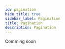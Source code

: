 ```yaml
---
id: pagination
hide_title: true
sidebar_label: Pagination
title: Pagination
description: Pagination
---
```


Comming soon
